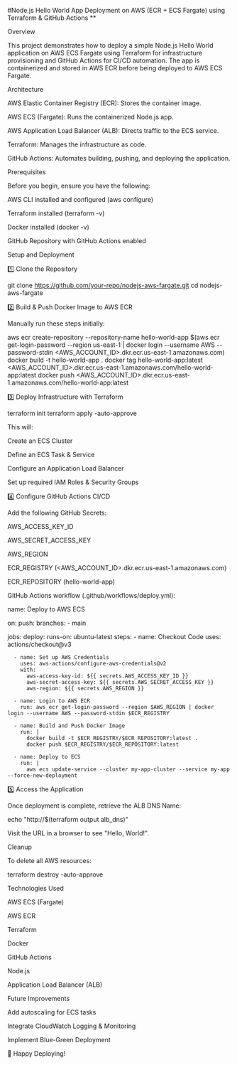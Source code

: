 #Node.js Hello World App Deployment on AWS (ECR + ECS Fargate) using Terraform & GitHub Actions **


Overview

This project demonstrates how to deploy a simple Node.js Hello World application on 
AWS ECS Fargate using Terraform for infrastructure provisioning and GitHub Actions for CI/CD automation. 
The app is containerized and stored in AWS ECR before being deployed to AWS ECS Fargate.

Architecture

AWS Elastic Container Registry (ECR): Stores the container image.

AWS ECS (Fargate): Runs the containerized Node.js app.

AWS Application Load Balancer (ALB): Directs traffic to the ECS service.

Terraform: Manages the infrastructure as code.

GitHub Actions: Automates building, pushing, and deploying the application.

Prerequisites

Before you begin, ensure you have the following:

AWS CLI installed and configured (aws configure)

Terraform installed (terraform -v)

Docker installed (docker -v)

GitHub Repository with GitHub Actions enabled

Setup and Deployment

1️⃣ Clone the Repository

git clone https://github.com/your-repo/nodejs-aws-fargate.git
cd nodejs-aws-fargate

2️⃣ Build & Push Docker Image to AWS ECR

Manually run these steps initially:

aws ecr create-repository --repository-name hello-world-app
$(aws ecr get-login-password --region us-east-1 | docker login --username AWS --password-stdin <AWS_ACCOUNT_ID>.dkr.ecr.us-east-1.amazonaws.com)
docker build -t hello-world-app .
docker tag hello-world-app:latest <AWS_ACCOUNT_ID>.dkr.ecr.us-east-1.amazonaws.com/hello-world-app:latest
docker push <AWS_ACCOUNT_ID>.dkr.ecr.us-east-1.amazonaws.com/hello-world-app:latest

3️⃣ Deploy Infrastructure with Terraform

terraform init
terraform apply -auto-approve

This will:

Create an ECS Cluster

Define an ECS Task & Service

Configure an Application Load Balancer

Set up required IAM Roles & Security Groups

4️⃣ Configure GitHub Actions CI/CD

Add the following GitHub Secrets:

AWS_ACCESS_KEY_ID

AWS_SECRET_ACCESS_KEY

AWS_REGION

ECR_REGISTRY (<AWS_ACCOUNT_ID>.dkr.ecr.us-east-1.amazonaws.com)

ECR_REPOSITORY (hello-world-app)

GitHub Actions workflow (.github/workflows/deploy.yml):

name: Deploy to AWS ECS

on:
  push:
    branches:
      - main

jobs:
  deploy:
    runs-on: ubuntu-latest
    steps:
      - name: Checkout Code
        uses: actions/checkout@v3
      
      - name: Set up AWS Credentials
        uses: aws-actions/configure-aws-credentials@v2
        with:
          aws-access-key-id: ${{ secrets.AWS_ACCESS_KEY_ID }}
          aws-secret-access-key: ${{ secrets.AWS_SECRET_ACCESS_KEY }}
          aws-region: ${{ secrets.AWS_REGION }}
      
      - name: Login to AWS ECR
        run: aws ecr get-login-password --region $AWS_REGION | docker login --username AWS --password-stdin $ECR_REGISTRY
      
      - name: Build and Push Docker Image
        run: |
          docker build -t $ECR_REGISTRY/$ECR_REPOSITORY:latest .
          docker push $ECR_REGISTRY/$ECR_REPOSITORY:latest
      
      - name: Deploy to ECS
        run: |
          aws ecs update-service --cluster my-app-cluster --service my-app --force-new-deployment

5️⃣ Access the Application

Once deployment is complete, retrieve the ALB DNS Name:

echo "http://$(terraform output alb_dns)"

Visit the URL in a browser to see "Hello, World!".

Cleanup

To delete all AWS resources:

terraform destroy -auto-approve

Technologies Used

AWS ECS (Fargate)

AWS ECR

Terraform

Docker

GitHub Actions

Node.js

Application Load Balancer (ALB)

Future Improvements

Add autoscaling for ECS tasks

Integrate CloudWatch Logging & Monitoring

Implement Blue-Green Deployment

🚀 Happy Deploying!
